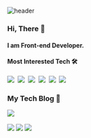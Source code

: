 ![header](https://capsule-render.vercel.app/api?type=soft&color=auto&height=150&section=header&text=WonseogChoi&fontSize=70&animation=twinkling)

### Hi, There 🤟

#### I am Front-end Developer.

#### Most Interested Tech 🛠

<p align="left">
    <img src="https://img.shields.io/badge/Javacript-F7DF1E?style=flat-square&logo=JavaScript&logoColor=white"/></a>&nbsp;
    <img src="https://img.shields.io/badge/Typescript-3178C6?style=flat-square&logo=TypeScript&logoColor=white"/></a>&nbsp;
    <img src="https://img.shields.io/badge/Styled_Component-DB7093?style=flat-square&logo=styled-components&logoColor=white"/></a>&nbsp;
    <img src="https://img.shields.io/badge/React-61DAFB?style=flat-square&logo=React&logoColor=white"/></a>&nbsp; 
    <img src="https://img.shields.io/badge/Redux-764ABC?style=flat-square&logo=Redux&logoColor=white"/></a>&nbsp; 
    <img src="https://img.shields.io/badge/Webpack-91CFF2?style=flat-square&logo=Webpack&logoColor=white"/></a>&nbsp;
    <br/>
</p>


### My Tech Blog 👀

 <p align="left">
  <a href="https://1seok2.github.io"><img src="https://img.shields.io/badge/Tech%20Blog-11B48A?style=flat-square&logo=Vimeo&logoColor=white&link=https://goeslog.github.io"/></a>&nbsp
</p> 

![](https://github-profile-summary-cards.vercel.app/api/cards/profile-details?username=1seok2&theme=vue)
![](https://github-profile-summary-cards.vercel.app/api/cards/most-commit-language?username=1seok2&theme=vue)
![](https://github-profile-summary-cards.vercel.app/api/cards/stats?username=1seok2&theme=vue)
